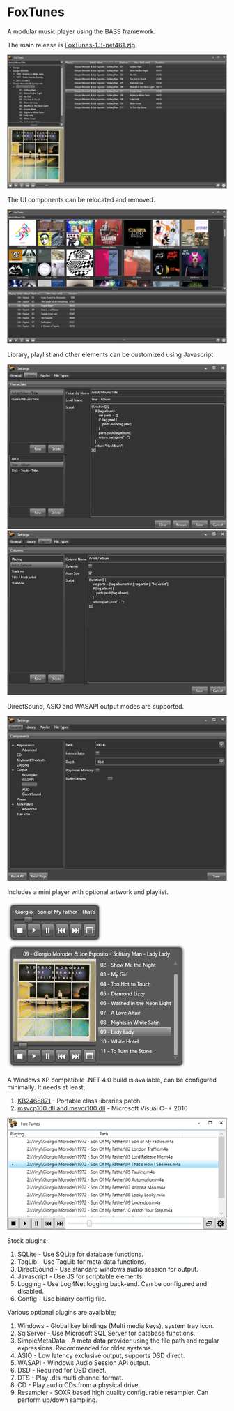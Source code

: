 # FoxTunes
A modular music player using the BASS framework.

The main release is [FoxTunes-1.3-net461.zip](https://github.com/aidan-g/FoxTunes/releases/download/1.3/FoxTunes-1.3-net461.zip)

![Main](Media/Screenshots/Main.PNG)

The UI components can be relocated and removed.

![Main](Media/Screenshots/Browser.PNG)

Library, playlist and other elements can be customized using Javascript.

![Hierarchy](Media/Screenshots/HierarchyBuilder.PNG)
![Playlist](Media/Screenshots/PlaylistBuilder.PNG)

DirectSound, ASIO and WASAPI output modes are supported.

![Settings](Media/Screenshots/Settings.PNG)

Includes a mini player with optional artwork and playlist.

![Mini A](Media/Screenshots/MiniPlayerA.PNG)
![Mini B](Media/Screenshots/MiniPlayerB.PNG)

A Windows XP compatibile .NET 4.0 build is available, can be configured minimally.
It needs at least;
1) [KB2468871](http://support.microsoft.com/kb/2468871) - Portable class libraries patch.
2) [msvcp100.dll and msvcr100.dll](https://github.com/aidan-g/FoxTunes/releases/download/0.8/FoxTunes-0.8-Dependencies.tar.gz) - Microsoft Visual C++ 2010

![Minimal](Media/Screenshots/Minimal.PNG)

Stock plugins;

1) SQLite - Use SQLite for database functions.
2) TagLib - Use TagLib for meta data functions.
3) DirectSound - Use standard windows audio session for output.
4) Javascript - Use JS for scriptable elements.
5) Logging - Use Log4Net logging back-end. Can be configured and disabled.
6) Config - Use binary config file.

Various optional plugins are available;

1) Windows - Global key bindings (Multi media keys), system tray icon.
2) SqlServer - Use Microsoft SQL Server for database functions.
3) SimpleMetaData - A meta data provider using the file path and regular expressions. Recommended for older systems.
4) ASIO - Low latency exclusive output, supports DSD direct.
5) WASAPI - Windows Audio Session API output.
6) DSD - Required for DSD direct.
7) DTS - Play .dts multi channel format.
8) CD - Play audio CDs from a physical drive.
9) Resampler - SOXR based high quality configurable resampler. Can perform up/down sampling.
